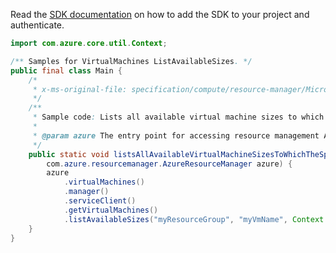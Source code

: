 Read the [SDK documentation](https://github.com/Azure/azure-sdk-for-java/blob/azure-resourcemanager_2.13.0/sdk/resourcemanager/azure-resourcemanager/README.md) on how to add the SDK to your project and authenticate.

```java
import com.azure.core.util.Context;

/** Samples for VirtualMachines ListAvailableSizes. */
public final class Main {
    /*
     * x-ms-original-file: specification/compute/resource-manager/Microsoft.Compute/stable/2021-11-01/examples/compute/ListAvailableVmSizes_VirtualMachines.json
     */
    /**
     * Sample code: Lists all available virtual machine sizes to which the specified virtual machine can be resized.
     *
     * @param azure The entry point for accessing resource management APIs in Azure.
     */
    public static void listsAllAvailableVirtualMachineSizesToWhichTheSpecifiedVirtualMachineCanBeResized(
        com.azure.resourcemanager.AzureResourceManager azure) {
        azure
            .virtualMachines()
            .manager()
            .serviceClient()
            .getVirtualMachines()
            .listAvailableSizes("myResourceGroup", "myVmName", Context.NONE);
    }
}
```
